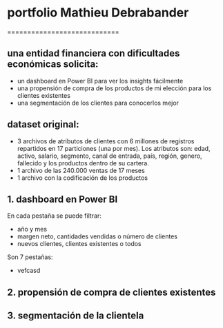 # **portfolio Mathieu Debrabander**
============================
## una entidad financiera con dificultades económicas solicita:</br>
- un dashboard en Power BI para ver los insights fácilmente
- una propensión de compra de los productos de mi elección para los clientes existentes
- una segmentación de los clientes para conocerlos mejor
## dataset original:</br>
- 3 archivos de atributos de clientes con 6 millones de registros repartidos en 17 particiones (una por mes). Los atributos son: edad, activo, salario, segmento, canal de entrada, país, región, genero, fallecido y los productos dentro de su cartera.
- 1 archivo de las 240.000 ventas de 17 meses 
- 1 archivo con la codificación de los productos
## 1. dashboard en Power BI
En cada pestaña se puede filtrar:
- año y mes
- margen neto, cantidades vendidas o número de clientes
- nuevos clientes, clientes existentes o todos  

Son 7 pestañas:
- vefcasd

## 2. propensión de compra de clientes existentes

## 3. segmentación de la clientela

